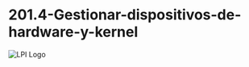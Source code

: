 # 201.4-Gestionar-dispositivos-de-hardware-y-kernel
![LPI Logo](../../../wallpaper/et_linux.png "Buscando al hombre nuevo")
